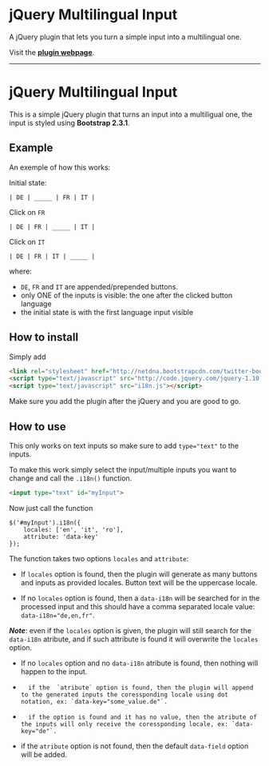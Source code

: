 jQuery Multilingual Input
=========================

A jQuery plugin that lets you turn a simple input into a multilingual one.

Visit the [**plugin webpage**](http://ionicabizau.github.io/jquery-multilingual-input/).

-----------------

jQuery Multilingual Input
=========================

This is a simple jQuery plugin that turns an input into a multiligual one, the input is styled using **Bootstrap 2.3.1**.

## Example

An exemple of how this works:

Initial state:

    | DE | _____ | FR | IT |

Click on `FR`

    | DE | FR | _____ | IT |

Click on `IT`

    | DE | FR | IT | _____ |

where:

* `DE`, `FR` and `IT` are appended/prepended buttons.
* only ONE of the inputs is visible: the one after the clicked button language
* the initial state is with the first language input visible

## How to install

Simply add

```HTML
<link rel="stylesheet" href="http://netdna.bootstrapcdn.com/twitter-bootstrap/2.3.1/css/bootstrap-combined.min.css">
<script type="text/javascript" src="http://code.jquery.com/jquery-1.10.2.min.js"></script>
<script type="text/javascript" src="i18n.js"></script>
```

Make sure you add the plugin after the jQuery and you are good to go.

## How to use

This only works on text inputs so make sure to add `type="text"` to the inputs.

To make this work simply select the input/multiple inputs you want to change and call the `.i18n()` function.

```HTML
<input type="text" id="myInput">
```

Now just call the function

```JS
$('#myInput').i18n({
    locales: ['en', 'it', 'ro'],
    attribute: 'data-key'
});
```

The function takes two options `locales` and `attribute`:

* If `locales` option is found, then the plugin will generate as many buttons and inputs as provided locales. Button text will be the uppercase locale.

* If no `locales` option is found, then a `data-i18n` will be searched for in the processed input and this should have a comma separated locale value: `data-i18n="de,en,fr"`.

***Note***: even if the `locales` option is given, the plugin will still search for the `data-i18n` atribute, and if such attribute is found it will overwrite the `locales` option.

* If no `locales` option and no `data-i18n` atribute is found, then nothing will happen to the input.


*       if the  `atribute` option is found, then the plugin will append to the generated inputs the coressponding locale using dot notation, ex: `data-key="some_value.de"`.

*       if the option is found and it has no value, then the atribute of the inputs will only receive the coressponding locale, ex: `data-key="de"`.

* if the `atribute` option is not found, then the default `data-field` option will be added.



